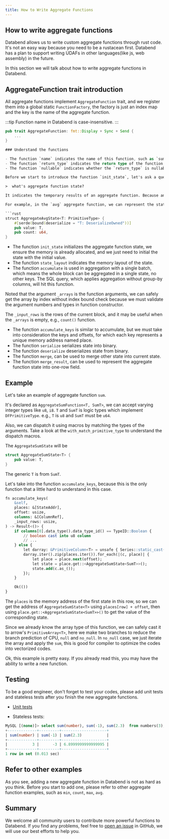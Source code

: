 ```yaml
---
title: How to Write Aggregate Functions
---
```


## How to write aggregate functions

Databend allows us to write custom aggregate functions through rust code.
It's not an easy way because you need to be a rustacean first. Databend has a plan to support writing UDAFs in other languages(like js, web assembly) in the future.

In this section we will talk about how to write aggregate functions in Databend.


## AggregateFunction trait introduction

All aggregate functions implement `AggregateFunction` trait, and we register them into a global static `FunctionFactory`, the factory is just an index map and the key is the name of the aggregate function.

:::tip
Function name in Databend is case-insensitive.
:::

``` rust
pub trait AggregateFunction: fmt::Display + Sync + Send {
    ...
}

### Understand the functions

- The function `name` indicates the name of this function, such as `sum`, `min`.
- The function `return_type` indicates the return type of the function, it may vary with different arguments, such as `sum(int8)` -> `int64`, `sum(uint8)` -> `uint64`, `sum(float64)` -> `float64`.
- The function `nullable` indicates whether the `return_type` is nullable or not.

Before we start to introduce the function `init_state`, let's ask a question first:

>  what's aggregate function state?

It indicates the temporary results of an aggregate function. Because an aggregate function accumulates data in columns block by block and there will be some intermediate results after the aggregation. Therefore, the state must be mergeable, serializable.

For example, in the `avg` aggregate function, we can represent the state like:

```rust
struct AggregateAvgState<T: PrimitiveType> {
    #[serde(bound(deserialize = "T: DeserializeOwned"))]
    pub value: T,
    pub count: u64,
}

```

- The function `init_state` initializes the aggregate function state, we ensure the memory is already allocated, and we just need to initial the state with the initial value.
- The function `state_layout` indicates the memory layout of the state.
- The function `accumulate` is used in aggregation with a single batch, which means the whole block can be aggregated in a single state, no other keys. The SQL query, which applies aggregation without group-by columns, will hit this function.

Noted that the argument `_arrays` is the function arguments, we can safely get the array by index without index bound check because we must validate the argument numbers and types in function constructor.

The `_input_rows` is the rows of the current block, and it may be useful when the `_arrays` is empty, e.g., `count()` function.


- The function `accumulate_keys` is similar to accumulate, but we must take into consideration the keys and offsets, for which each key represents a unique memory address named place.
- The function `serialize` serializes state into binary.
- The function `deserialize` deserializes state from binary.
- The function `merge`, can be used to merge other state into current state.
- The function `merge_result`, can be used to represent the aggregate function state into one-row field.


## Example
Let's take an example of aggregate function `sum`.

It's declared as `AggregateSumFunction<T, SumT>`, we can accept varying integer types like `u8`, `i8`. `T` and `SumT` is logic types which implement `DFPrimitiveType`. e.g., `T` is `u8` and `SumT` must be `u64`.

Also, we can dispatch it using macros by matching the types of the arguments. Take a look at the `with_match_primitive_type` to understand the dispatch macros.

The `AggregateSumState` will be

```rust
struct AggregateSumState<T> {
    pub value: T,
}
```

The generic `T` is from `SumT`.

Let's take into the function `accumulate_keys`, because this is the only function that a little hard to understand in this case.

```sql
fn accumulate_keys(
    &self,
    places: &[StateAddr],
    offset: usize,
    columns: &[ColumnRef],
    _input_rows: usize,
) -> Result<()> {
    if columns[0].data_type().data_type_id() == TypeID::Boolean {
        // boolean cast into u8 column
        // ...
    } else {
        let darray: &PrimitiveColumn<T> = unsafe { Series::static_cast(&columns[0]) };
        darray.iter().zip(places.iter()).for_each(|(c, place)| {
            let place = place.next(offset);
            let state = place.get::<AggregateSumState<SumT>>();
            state.add(c.as_());
        });
    }

    Ok(())
}
```

The `places` is the memory address of the first state in this row, so we can get the address of `AggregateSumState<T>` using `places[row] + offset`, then using `place.get::<AggregateSumState<SumT>>()` to get the value of the corresponding state.

Since we already know the array type of this function, we can safely cast it to arrow's `PrimitiveArray<T>`, here we make two branches to reduce the branch prediction of CPU, `null` and `no_null`. In `no_null` case, we just iterate the array and apply the `sum`, this is good for compiler to optimize the codes into vectorized codes.

Ok, this example is pretty easy. If you already read this, you may have the ability to write a new function.


## Testing
To be a good engineer, don't forget to test your codes, please add unit tests and stateless tests after you finish the new aggregate functions.

- [Unit tests](https://github.com/datafuselabs/databend/blob/a0869e8ac3cc70105822e6f0aaddfa534c4270d2/common/functions/tests/it/aggregates/aggregate_function.rs)

- Stateless tests:

```sql
MySQL [(none)]> select sum(number), sum(-1), sum(2.3)  from numbers(3);
+-------------+---------+--------------------+
| sum(number) | sum(-1) | sum(2.3)           |
+-------------+---------+--------------------+
|           3 |      -3 | 6.8999999999999995 |
+-------------+---------+--------------------+
1 row in set (0.013 sec)
```

## Refer to other examples
As you see, adding a new aggregate function in Databend is not as hard as you think.
Before you start to add one, please refer to other aggregate function examples, such as `min`, `count`, `max`, `avg`.

## Summary
We welcome all community users to contribute more powerful functions to Databend. If you find any problems, feel free to [open an issue](https://github.com/datafuselabs/databend/issues) in GitHub, we will use our best efforts to help you.
